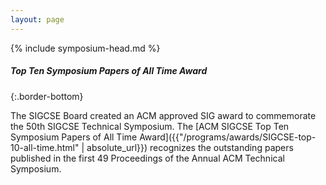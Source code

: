 ```yaml
---
layout: page
---
```

{% include symposium-head.md  %}

##### Top Ten Symposium Papers of All Time Award
{:.border-bottom}

The SIGCSE Board created an ACM approved SIG award to commemorate the 50th SIGCSE Technical Symposium. The [ACM SIGCSE Top Ten Symposium Papers of All Time Award]({{"/programs/awards/SIGCSE-top-10-all-time.html" | absolute_url}}) recognizes the outstanding papers published in the first 49 Proceedings of the Annual ACM Technical Symposium.




